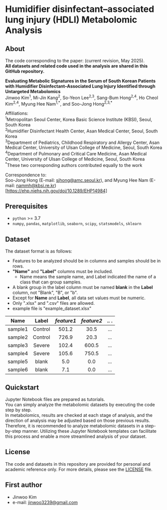 # Humidifier disinfectant–associated lung injury (HDLI) Metabolomic Analysis 

## About
The code corresponding to the paper: (current revision, May 2025).  
**All datasets and related code used in the analysis are shared in this GitHub repository.**

**Evaluating Metabolic Signatures in the Serum of South Korean Patients with Humidifier Disinfectant–Associated Lung Injury Identified through Untargeted Metabolomics**  
Jinwoo Kim<sup>1</sup>, Mi-Jin Kang<sup>2</sup>, So-Yeon Lee<sup>2,3</sup>, Sang-Bum Hong<sup>2,4</sup>, Ho Cheol Kim<sup>2,4</sup>, Myung Hee Nam<sup>1,\*</sup>, and Soo-Jong Hong<sup>2,3,\*</sup>

Affiliations:  
<sup>1</sup>Metropolitan Seoul Center, Korea Basic Science Institute (KBSI), Seoul, South Korea    
<sup>2</sup>Humidifier Disinfectant Health Center, Asan Medical Center, Seoul, South Korea  
<sup>3</sup>Department of Pediatrics, Childhood Respiratory and Allergy Center, Asan Medical Center, University of Ulsan College of Medicine, Seoul, South Korea  
<sup>4</sup>Department of Pulmonary and Critical Care Medicine, Asan Medical Center, University of Ulsan College of Medicine, Seoul, South Korea  
<sup>*</sup>These two corresponding authors contributed equally to the work  

Correspondence to:  
Soo-Jong Hong (E-mail: sjhong@amc.seoul.kr), and Myung Hee Nam (E-mail: nammh@kbsi.re.kr)  
[https://ehp.niehs.nih.gov/doi/10.1289/EHP14984]  


## Prerequisites
* `python` >= 3.7
* `numpy`, `pandas`, `matplotlib`, `seaborn`, `scipy`, `statsmodels`, `sklearn`  

## Dataset
The dataset format is as follows:  

* Features to be analyzed should be in columns and samples should be in rows.  
* **"Name"** and **"Label"** columns must be included.  
    - Name means the sample name, and Label indicated the name of a class that can group samples.  
* A blank group in the label column must be named **blank** in the **Label** column, not "Blank", "B", or "b".  
* Except for **Name** and **Label**, all data set values must be numeric.  
* Only ".xlsx" and ".csv" files are allowed.  
* example file is "example_dataset.xlsx"  



Name        |Label       |*feature1*  |*feature2*  |..   .      |
:----------:|:----------:|:----------:|:----------:|:----------:| 
sample1     |Control     |501.2       |30.5        |...         |
sample2     |Control     |726.9       |20.3        |...         |
sample3     |Severe      |102.4       |600.5       |...         |
sample4     |Severe      |105.6       |750.5       |...         |
sample5     |blank       |5.0         |0.0         |...         |
sample6     |blank       |7.1         |0.0         |...         |


## Quickstart
Jupyter Notebook files are prepared as tutorials.  
You can simply analyze the metabolomic datasets by executing the code step by step.  
In metabolomics, results are checked at each stage of analysis, and the direction of analysis may be adjusted based on those previous results. Therefore, it is recommended to analyze metabolomic datasets in a step-by-step manner. Utilizing these Jupyter Notebook templates can facilitate this process and enable a more streamlined analysis of your dataset.


## License
The code and datasets in this repository are provided for personal and academic reference only. For more details, please see the [LICENSE](./LICENSE) file.


## First author
* Jinwoo Kim
* e-mail: jinwoo3239@gmail.com
